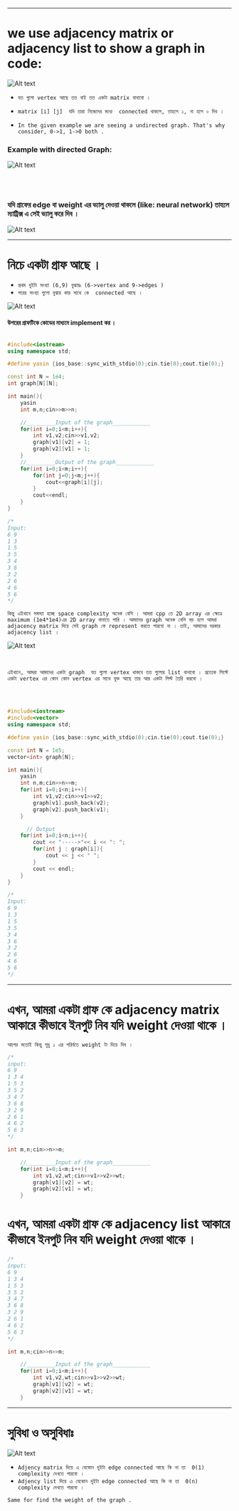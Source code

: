 
---

# we use adjacency matrix or adjacency list to show a graph in code:

![Alt text](image-11.png)

- `যত গুলো vertex আছে তত বাই তত একটা matrix বানাবো ।`

- `matrix [i] [j]  যদি তারা নিজেদের মধ্যে  connected থাকলে, তাহলে ১, না হলে ০ দিব । `

- `In the given example we are seeing a undirected graph. That's why consider, 0->1, 1->0 both .`

### Example with directed Graph:

![Alt text](image-12.png)

<br> <br>

### যদি গ্রাফের edge বা weight এর ভ্যালু দেওয়া থাকলে (like: neural network) তাহলে ম্যাট্রিক্স এ সেই ভ্যালু করে দিব । 

![Alt text](image-13.png)

---

# নিচে একটা গ্রাফ আছে ।
- ` প্রথম দুইটা সংখ্যা (6,9) বুঝায়ঃ (6->vertex and 9->edges ) `
- ` পরের সংখ্যা গুলো বুঝায় কার সাথে কে  connected আছে । ` 

![Alt text](image-14.png)

#### উপরের গ্রাফটিকে কোডের মাধ্যমে implement কর । 

```cpp

#include<iostream>
using namespace std;

#define yasin {ios_base::sync_with_stdio(0);cin.tie(0);cout.tie(0);}

const int N = 1e4;
int graph[N][N];

int main(){
    yasin
    int m,n;cin>>m>>n;

    //_________Input of the graph____________
    for(int i=0;i<m;i++){
        int v1,v2;cin>>v1,v2;
        graph[v1][v2] = 1;
        graph[v2][v1] = 1;
    }
    //_________Output of the graph____________
    for(int i=0;i<m;i++){
        for(int j=0;j<m;j++){
            cout<<graph[i][j];
        }
        cout<<endl;
    }
}

/*
Input:
6 9
1 3
1 5
3 5
3 4
3 6
3 2
2 6
4 6
5 6
*/

```

` কিন্তু এইখানে সমস্যা হচ্ছে space complexity অনেক বেশি । আমরা cpp তে 2D array এর ক্ষেত্রে maximum (1e4*1e4)এর 2D array বানাতে পারি । আমাদের graph অনেক বেশি বড় হলে আমরা adjacency matrix দিয়ে সেই graph কে represent করতে পারবো না । তাই, আমাদের দরকার  adjacency list । `

![Alt text](image-15.png)

<br>

`এইখানে, আমরা আমাদের একটা graph  যত গুলো vertex থাকবে তত গুলোর list বানাবো । প্রত্যেক লিস্টে একটা vertex এর কোন কোন vertex এর সাথে যুক্ত আছে তার আর একটা লিস্ট তৈরি করবো । `

<br>

```cpp

#include<iostream>
#include<vector>
using namespace std;

#define yasin {ios_base::sync_with_stdio(0);cin.tie(0);cout.tie(0);}

const int N = 1e5;
vector<int> graph[N];

int main(){
    yasin
    int n,m;cin>>n>>m;
    for(int i=0;i<n;i++){
        int v1,v2;cin>>v1>>v2;
        graph[v1].push_back(v2);
        graph[v2].push_back(v1);
    }

      // Output
    for(int i=0;i<n;i++){
        cout << "----->"<< i << ": ";
        for(int j : graph[i]){
            cout << j << " ";
        }
        cout << endl;
    }
}

/*
Input:
6 9
1 3
1 5
3 5
3 4
3 6
3 2
2 6
4 6
5 6
*/
```

---


# এখন, আমরা একটা গ্রাফ কে adjacency matrix আকারে কীভাবে ইনপুট নিব যদি weight দেওয়া থাকে । 


`আগের মতোই কিন্তু শুধু ১ এর পরির্বতে weight টা দিয়ে দিব । `


```cpp
/*
input:
6 9
1 3 4
1 5 3
3 5 2
3 4 7
3 6 8
3 2 9
2 6 1
4 6 2
5 6 3
*/

int m,n;cin>>n>>m;

    //_________Input of the graph____________
    for(int i=0;i<m;i++){
        int v1,v2,wt;cin>>v1>>v2>>wt;
        graph[v1][v2] = wt;
        graph[v2][v1] = wt;
    }

```

# এখন, আমরা একটা গ্রাফ কে adjacency list আকারে কীভাবে ইনপুট নিব যদি weight দেওয়া থাকে । 

```cpp
/*
input:
6 9
1 3 4
1 5 3
3 5 2
3 4 7
3 6 8
3 2 9
2 6 1
4 6 2
5 6 3
*/

int m,n;cin>>n>>m;

    //_________Input of the graph____________
    for(int i=0;i<m;i++){
        int v1,v2,wt;cin>>v1>>v2>>wt;
        graph[v1][v2] = wt;
        graph[v2][v1] = wt;
    }

```

---

# সুবিধা ও অসুবিধাঃ 

![Alt text](image-16.png)

- `Adjency matrix দিয়ে এ যেকোন দুইটা edge connected আছে কি না তা  0(1) complexity দেখতে পারবো ।`
- `Adjency list দিয়ে এ যেকোন দুইটা edge connected আছে কি না তা  0(n) complexity দেখতে পারবো ।`

` Same for find the weight of the graph . `


